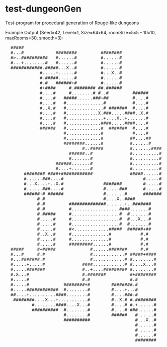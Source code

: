 test-dungeonGen
===============

Test-program for procedural generation of Rouge-like dungeons

Example Output (Seed=42, Level=1, Size=64x64, roomSize=5x5 - 10x10, maxRooms=30, smooth=3):

<pre>
  #####                                                         
  #...#            ########         ########                    
  #>..##########   #......#         #......#                    
  #...+........#   #......#         #......#                    
  ############.#####...X..#         #......#                    
             #.....+......#         #...X..#                    
             #.#####......#         #......#                    
             #.#   ######+#         #......#                    
             #+####     #.######## ##.######                    
             #....#     #........# #..#         ######          
             #....#   #####......###+##         #....#          
             #....#   #..............#          #....#          
             #..X.#   #..............# #######  #....#          
             #....#   #............X.###.....####..X.#          
             #....#   #..............+....X..+.......#          
             #....#   #.............####.....####....#          
             ######   #.............#  #######  #....#          
                      #.............#           #....#          
                      #.............#          ##....##         
                      ########......#          #......#         
                             #..#####          #.......####     
                        ######..#              #..........#     
                        #.......#              #..........#     
                   ######.......#              #..........#     
                   #....+.......#              #..........#     
       ######## ####+############              #####......#     
       #......###....#                              #.....#     
       #...X....+..X.#               #######        #.....#     
       #......###....#               #.....###      #.....#     
       ######+# ######               #.......#      #######     
            #.#                      #....X..####               
            #.#         ##############.......+..#######         
            #.#         #..................####.......#         
            #.#####     #..................#  #.......#         
            #.....#     #..................#  #...X...#         
            #.....#     #..................#  #.......#         
            #.....#     #<.............#####  ######+##         
            #..X..#     #..............#           #.#          
            #.....#     #..............#           #.#          
            #.....#     #########......#           #.#          
  #####     #+#####             #......#######     #.#          
  #...#     #.#                 #............# #####+####       
  #...#######.#                 #............# #........#       
  #.....+.....#              ####............# #....X...#       
  #.....#######              #..+....######### #........#       
  #.X...#                    #.#######         #+########       
  #.....#                    #.#               #.#              
  #.....#             ########+#        ########.#              
  #.....############  #........#        #....+...#              
  ##....+..........####........#        #....###.#              
   ########....X...+...........#        #..X.# #.########       
          #........####....X...#        #....# #.+......#       
          ##########  #........#        #....# ###......#       
                      #........#        ######   #......#       
                      ##########                 #...X..#       
                                                 #......#       
                                                 #......#       
                                                 #......#       
                                                 ########           
</pre>
